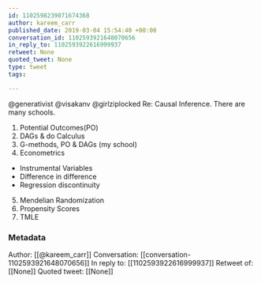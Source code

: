 ```yaml
---
id: 1102598239071674368
author: kareem_carr
published_date: 2019-03-04 15:54:40 +00:00
conversation_id: 1102593921648070656
in_reply_to: 1102593922616999937
retweet: None
quoted_tweet: None
type: tweet
tags:

---
```


@generativist @visakanv @girlziplocked Re: Causal Inference. There are many schools.
1. Potential Outcomes(PO)
2. DAGs &amp; do Calculus
3. G-methods, PO &amp; DAGs (my school)
4. Econometrics
- Instrumental Variables
- Difference in difference
- Regression discontinuity
5. Mendelian Randomization
6. Propensity Scores
7. TMLE

### Metadata

Author: [[@kareem_carr]]
Conversation: [[conversation-1102593921648070656]]
In reply to: [[1102593922616999937]]
Retweet of: [[None]]
Quoted tweet: [[None]]
